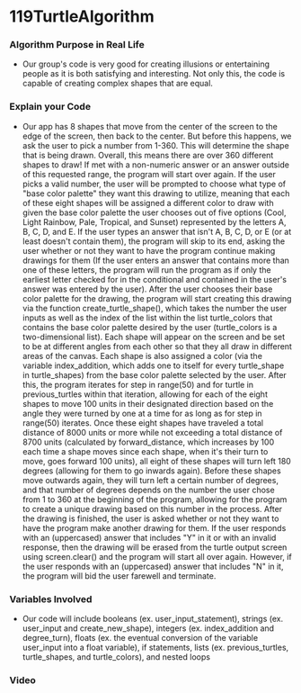 # 119TurtleAlgorithm

### Algorithm Purpose in Real Life
+ Our group's code is very good for creating illusions or entertaining people as it is both satisfying and interesting. Not only this, the code is capable of creating complex shapes that are equal.
### Explain your Code
+ Our app has 8 shapes that move from the center of the screen to the edge of the screen, then back to the center. But before this happens, we ask the user to pick a number from 1-360. This will determine the shape that is being drawn. Overall, this means there are over 360 different shapes to draw! If met with a non-numeric answer or an answer outside of this requested range, the program will start over again. If the user picks a valid number, the user will be prompted to choose what type of "base color palette" they want this drawing to utilize, meaning that each of these eight shapes will be assigned a different color to draw with given the base color palette the user chooses out of five options (Cool, Light Rainbow, Pale, Tropical, and Sunset) represented by the letters A, B, C, D, and E. If the user types an answer that isn't A, B, C, D, or E (or at least doesn't contain them), the program will skip to its end, asking the user whether or not they want to have the program continue making drawings for them (If the user enters an answer that contains more than one of these letters, the program will run the program as if only the earliest letter checked for in the conditional and contained in the user's answer was entered by the user). After the user chooses their base color palette for the drawing, the program will start creating this drawing via the function create_turtle_shape(), which takes the number the user inputs as well as the index of the list within the list turtle_colors that contains the base color palette desired by the user (turtle_colors is a two-dimensional list). Each shape will appear on the screen and be set to be at different angles from each other so that they all draw in different areas of the canvas. Each shape is also assigned a color (via the variable index_addition, which adds one to itself for every turtle_shape in turtle_shapes) from the base color palette selected by the user. After this, the program iterates for step in range(50) and for turtle in previous_turtles within that iteration, allowing for each of the eight shapes to move 100 units in their designated direction based on the angle they were turned by one at a time for as long as for step in range(50) iterates. Once these eight shapes have traveled a total distance of 8000 units or more while not exceeding a total distance of 8700 units (calculated by forward_distance, which increases by 100 each time a shape moves since each shape, when it's their turn to move, goes forward 100 units), all eight of these shapes will turn left 180 degrees (allowing for them to go inwards again). Before these shapes move outwards again, they will turn left a certain number of degrees, and that number of degrees depends on the number the user chose from 1 to 360 at the beginning of the program, allowing for the program to create a unique drawing based on this number in the process. After the drawing is finished, the user is asked whether or not they want to have the program make another drawing for them. If the user responds with an (uppercased) answer that includes "Y" in it or with an invalid response, then the drawing will be erased from the turtle output screen using screen.clear() and the program will start all over again. However, if the user responds with an (uppercased) answer that includes "N" in it, the program will bid the user farewell and terminate.
### Variables Involved
+ Our code will include booleans (ex. user_input_statement), strings (ex. user_input and create_new_shape), integers (ex. index_addition and degree_turn), floats (ex. the eventual conversion of the variable user_input into a float variable), if statements, lists (ex. previous_turtles, turtle_shapes, and turtle_colors), and nested loops
### Video
